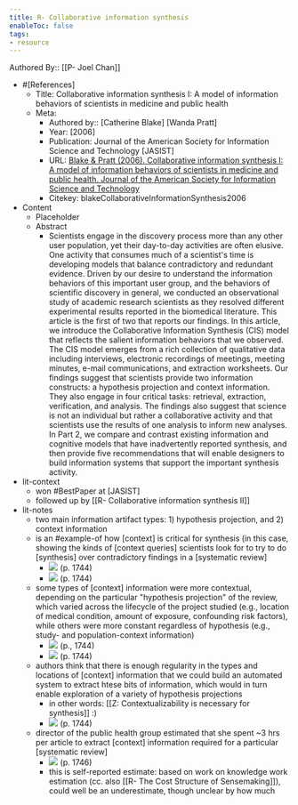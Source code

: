 ```yaml
---
title: R- Collaborative information synthesis
enableToc: false
tags:
- resource
---
```

Authored By:: [[P- Joel Chan]]

- #[References]
	- Title: Collaborative information synthesis I: A model of information behaviors of scientists in medicine and public health
	- Meta:
		- Authored by:: [Catherine Blake] [Wanda Pratt]
		- Year: [2006]
		- Publication: Journal of the American Society for Information Science and Technology  [JASIST]
		- URL: [Blake & Pratt (2006). Collaborative information synthesis I: A model of information behaviors of scientists in medicine and public health. Journal of the American Society for Information Science and Technology](https://onlinelibrary.wiley.com/doi/abs/10.1002/asi.20487)
		- Citekey: blakeCollaborativeInformationSynthesis2006
- Content
	- Placeholder
	- Abstract
		- Scientists engage in the discovery process more than any other user population, yet their day-to-day activities are often elusive. One activity that consumes much of a scientist's time is developing models that balance contradictory and redundant evidence. Driven by our desire to understand the information behaviors of this important user group, and the behaviors of scientific discovery in general, we conducted an observational study of academic research scientists as they resolved different experimental results reported in the biomedical literature. This article is the first of two that reports our findings. In this article, we introduce the Collaborative Information Synthesis (CIS) model that reflects the salient information behaviors that we observed. The CIS model emerges from a rich collection of qualitative data including interviews, electronic recordings of meetings, meeting minutes, e-mail communications, and extraction worksheets. Our findings suggest that scientists provide two information constructs: a hypothesis projection and context information. They also engage in four critical tasks: retrieval, extraction, verification, and analysis. The findings also suggest that science is not an individual but rather a collaborative activity and that scientists use the results of one analysis to inform new analyses. In Part 2, we compare and contrast existing information and cognitive models that have inadvertently reported synthesis, and then provide five recommendations that will enable designers to build information systems that support the important synthesis activity.
- lit-context
	- won #BestPaper at [JASIST]
	- followed up by [[R- Collaborative information synthesis II]]
- lit-notes
	- two main information artifact types: 1) hypothesis projection, and 2) context information
	- is an #example-of how [context] is critical for synthesis (in this case, showing the kinds of [context queries] scientists look for to try to do [synthesis] over contradictory findings in a [systematic review]
		- ![](https://firebasestorage.googleapis.com/v0/b/firescript-577a2.appspot.com/o/imgs%2Fapp%2Fmegacoglab%2FHMQH8rqkuk.png?alt=media&token=037f6d7e-f1e4-4738-a841-58923bbacadc) (p. 1744)
		- ![](https://firebasestorage.googleapis.com/v0/b/firescript-577a2.appspot.com/o/imgs%2Fapp%2Fmegacoglab%2F1iSPHVlrcS.png?alt=media&token=5700d1f3-6c77-4b9a-a51c-bc083004ae33) (p. 1744) 
	- some types of [context] information were more contextual, depending on the particular "hypothesis projection" of the review, which varied across the lifecycle of the project studied (e.g., location of medical condition, amount of exposure, confounding risk factors), while others were more constant regardless of hypothesis (e.g., study- and population-context information)
		- ![](https://firebasestorage.googleapis.com/v0/b/firescript-577a2.appspot.com/o/imgs%2Fapp%2Fmegacoglab%2FB4elpsPH17.png?alt=media&token=afbe16b6-a3e6-478f-9929-95c520444ad3) (p., 1744) 
		- ![](https://firebasestorage.googleapis.com/v0/b/firescript-577a2.appspot.com/o/imgs%2Fapp%2Fmegacoglab%2FHMQH8rqkuk.png?alt=media&token=037f6d7e-f1e4-4738-a841-58923bbacadc) (p. 1744)
	- authors think that there is enough regularity in the types and locations of [context] information that we could build an automated system to extract htese bits of information, which would in turn enable exploration of a variety of hypothesis projections
		- in other words: [[Z: Contextualizability is necessary for synthesis]] :)
		- ![](https://firebasestorage.googleapis.com/v0/b/firescript-577a2.appspot.com/o/imgs%2Fapp%2Fmegacoglab%2F_KER50Xs10.png?alt=media&token=b19c8f59-7da5-4ccd-bcb5-4e7f2f7f2f49) (p. 1744)
	- director of the public health group estimated that she spent ~3 hrs per article to extract [context] information required  for a particular [systematic review]
		- ![](https://firebasestorage.googleapis.com/v0/b/firescript-577a2.appspot.com/o/imgs%2Fapp%2Fmegacoglab%2FbDAZcjYk1P.png?alt=media&token=5758ef30-d816-4a53-82c0-b32abc55e667) (p. 1746)
		- this is self-reported estimate: based on work on knowledge work estimation (cc. also [[R- The Cost Structure of Sensemaking]]), could well be an underestimate, though unclear by how much